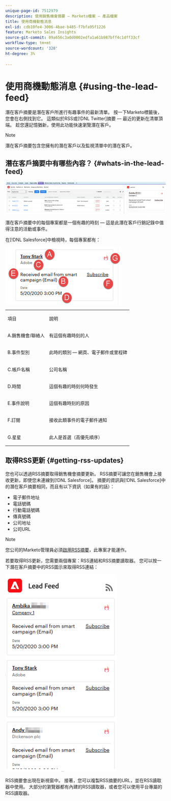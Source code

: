 ```yaml
---
unique-page-id: 7512979
description: 使用銷售機會摘要 — Marketo檔案 — 產品檔案
title: 使用商機動態消息
exl-id: cdb10fe4-3006-4bae-b485-f7bfa95f1226
feature: Marketo Sales Insights
source-git-commit: 09a656c3a0d0002edfa1a61b987bff4c1dff33cf
workflow-type: tm+mt
source-wordcount: '328'
ht-degree: 3%

---
```


# 使用商機動態消息 {#using-the-lead-feed}

潛在客戶摘要是潛在客戶所進行有趣事件的最新清單。 按一下Marketo標籤後，您會在右側找到它。 這類似於RSS或[!DNL Twitter]摘要 — 最近的更新在清單頂端。 趁您還記憶猶新，使用此功能快速瀏覽潛在客戶。

>[!NOTE]
>
>潛在客戶摘要包含您擁有的潛在客戶以及監視清單中的潛在客戶。

## 潛在客戶摘要中有哪些內容？ {#whats-in-the-lead-feed}

![](assets/using-the-lead-feed-1.png)

潛在客戶摘要中的每個專案都是一個有趣的時刻 — 這是此潛在客戶行銷記錄中值得注意的活動或事件。

在[!DNL Salesforce]中檢視時，每個專案都有：

![](assets/using-the-lead-feed-2.png)

<table>
 <colgroup>
  <col>
  <col>
 </colgroup>
 <tbody>
  <tr>
   <td><p>項目</p></td>
   <td><p>說明</p></td>
  </tr>
  <tr>
   <td><p>A.銷售機會/聯絡人</p></td>
   <td><p>有這個有趣時刻的人</p></td>
  </tr>
  <tr>
   <td><p>B.事件型別</p></td>
   <td><p>此時的類別 — 網頁、電子郵件或里程碑</p></td>
  </tr>
  <tr>
   <td><p>C.帳戶名稱</p></td>
   <td><p>公司名稱</p></td>
  </tr>
  <tr>
   <td><p>D.時間</p></td>
   <td><p>這個有趣的時刻何時發生</p></td>
  </tr>
  <tr>
   <td><p>E.事件說明</p></td>
   <td><p>這個有趣時刻的原因</p></td>
  </tr>
  <tr>
   <td><p>F.訂閱</p></td>
   <td><p>接收此類事件的電子郵件通知</p></td>
  </tr>
  <tr>
   <td><p>G.星星</p></td>
   <td><p>此人是首選（高優先順序）</p></td>
  </tr>
 </tbody>
</table>

## 取得RSS更新 {#getting-rss-updates}

您也可以透過RSS摘要取得銷售機會摘要更新。  RSS摘要可讓您在銷售機會上接收更新，即使您未連線到[!DNL Salesforce]。 摘要的資訊與[!DNL Salesforce]中的潛在客戶摘要相同，而且有以下資訊（如果有的話）：

* 電子郵件地址
* 電話號碼
* 行動電話號碼
* 傳真號碼
* 公司地址
* 公司URL

>[!NOTE]
>
>您公司的Marketo管理員必須[啟用RSS摘要](/help/marketo/product-docs/marketo-sales-insight/msi-for-salesforce/features/msi-configuration-tab/enable-rss-for-sales-insight.md)，此專案才能運作。

若要取得RSS更新，您需要兩個專案：RSS連結和RSS摘要讀取器。 您可以按一下潛在客戶摘要中的RSS圖示來取得RSS連結：

![](assets/using-the-lead-feed-3.png)

RSS摘要會出現在新視窗中。 接著，您可以複製RSS摘要的URL，並在RSS讀取器中使用。 大部分的瀏覽器都有內建的RSS讀取器，或者您可以使用平台專屬的RSS讀取器。
